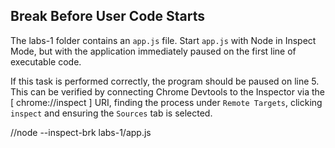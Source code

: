 ## Break Before User Code Starts

The labs-1 folder contains an `app.js` file. Start `app.js` with Node in Inspect Mode, but with
the application immediately paused on the first line of executable code.

If this task is performed correctly, the program should be paused on line 5. This can be verified
by connecting Chrome Devtools to the Inspector via the [ chrome://inspect ] URI, finding the
process under `Remote Targets`, clicking `inspect` and ensuring the `Sources` tab is selected.

//node --inspect-brk labs-1/app.js